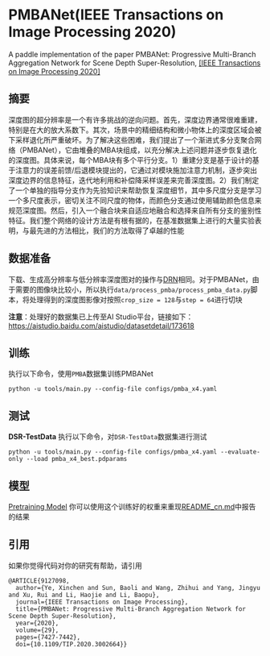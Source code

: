 # PMBANet(IEEE Transactions on Image Processing 2020)
A paddle implementation of the paper PMBANet: Progressive Multi-Branch Aggregation Network for Scene Depth Super-Resolution,
[\[IEEE Transactions on Image Processing 2020\]](https://ieeexplore.ieee.org/document/9127098)

## 摘要

深度图的超分辨率是一个有许多挑战的逆向问题。首先，深度边界通常很难重建，特别是在大的放大系数下。其次，场景中的精细结构和微小物体上的深度区域会被下采样退化所严重破坏。为了解决这些困难，我们提出了一个渐进式多分支聚合网络（PMBANet），它由堆叠的MBA块组成，以充分解决上述问题并逐步恢复退化的深度图。具体来说，每个MBA块有多个平行分支。1）重建分支是基于设计的基于注意力的误差前馈/后退模块提出的，它通过对模块施加注意力机制，逐步突出深度边界的信息特征，迭代地利用和补偿降采样误差来完善深度图。2）我们制定了一个单独的指导分支作为先验知识来帮助恢复深度细节，其中多尺度分支是学习一个多尺度表示，密切关注不同尺度的物体，而颜色分支通过使用辅助颜色信息来规范深度图。然后，引入一个融合块来自适应地融合和选择来自所有分支的鉴别性特征。我们整个网络的设计方法是有根有据的，在基准数据集上进行的大量实验表明，与最先进的方法相比，我们的方法取得了卓越的性能


## 数据准备

下载、生成高分辨率与低分辨率深度图对的操作与[DRN](docs/zh_CN/models/DRN.md)相同。对于PMBANet，由于需要的图像块比较小，所以执行`data/process_pmba/process_pmba_data.py`脚本，将处理得到的深度图影像对按照`crop_size = 128`与`step = 64`进行切块

**注意**：处理好的数据集已上传至AI Studio平台，链接如下：https://aistudio.baidu.com/aistudio/datasetdetail/173618

## 训练

执行以下命令，使用`PMBA`数据集训练PMBANet

```shell
python -u tools/main.py --config-file configs/pmba_x4.yaml
```

## 测试

**DSR-TestData**
执行以下命令，对`DSR-TestData`数据集进行测试
```shell
python -u tools/main.py --config-file configs/pmba_x4.yaml --evaluate-only --load pmba_x4_best.pdparams
```

## 模型

[Pretraining Model](https://aistudio.baidu.com/aistudio/datasetdetail/176907)
你可以使用这个训练好的权重来重现[README_cn.md](README_cn.md)中报告的结果


## 引用

如果你觉得代码对你的研究有帮助，请引用
```
@ARTICLE{9127098,
  author={Ye, Xinchen and Sun, Baoli and Wang, Zhihui and Yang, Jingyu and Xu, Rui and Li, Haojie and Li, Baopu},
  journal={IEEE Transactions on Image Processing}, 
  title={PMBANet: Progressive Multi-Branch Aggregation Network for Scene Depth Super-Resolution}, 
  year={2020},
  volume={29},
  pages={7427-7442},
  doi={10.1109/TIP.2020.3002664}}
```